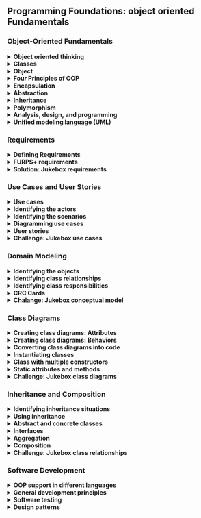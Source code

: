 ## Programming Foundations: object oriented Fundamentals

### Object-Oriented Fundamentals
<details>
		<summary><strong>Object oriented thinking</strong></summary>
		relaize that object oriented programming is not itself a language Object orientation
		is referred to as a programming paradigm A set of ideas that's supported by many
		languages
		<br>
		<br>
        <strong>Object-Oriented Programming (OOP): </strong>
		<br>
		is a programming paradigm that relies on the concept of <strong>classes and objects.</strong> It is used to structure a software program into simple, reusable pieces of code blueprints <strong>(usually called classes)</strong>, which are used to create <strong>individual instances of objects.</strong>
        <br>
		<ul>
			<li>Objects contain both functions (or methods) and data.</li>
			<li> An object provides a public interface to other code that wants to use it, but it maintains its own private internal state: this means that other parts of the system don't have to care about what is going on inside the object.</li>
		</ul>
        <br>
		<strong>Object oriented Programming Language</strong>
		<ul>
			<li>C#</li>
			<li>C++</li>
			<li>Go</li>
			<li>Java</li>
			<li>Javascript</li>
			<li>perl</li>
			<li>PHP</li>
			<li>python</li>
			<li>R</li>
			<li>Ruby</li>
			<li>Swift</li>
			<li>VB.NET</li>
			<li>and many others</li>
		</ul>
		<br>
		And there are other programming paradigms beyon just procedural and object
		orientation
		<ul>
			<li><strong>Logic Programming Language:</strong> Like Prplog</li>
			<li><strong>Functional Programming Language:</strong> Like Haskell</li>
		</ul>
</details>
<details>
		<summary><strong>Classes</strong></summary>
		<strong>Class: </strong>code-template for creating program objects
		<br>
		<br>
		<strong>Class Components</strong>
		<ul>
			<li><strong>Type ➡️ Name:</strong> What is it?
			<br>
			"RoundCookie"
			</li>
			<li><strong>Properties, data ➡️ Attributes:</strong> What describes it?
			<br>
			"Weight, Color"
			</li>
			<li><strong>Operations ➡️ Behavior:</strong> What can it do?
			<br>
			"decorate() - consume()"
			</li>
		</ul>
		<br>
		<strong>Method:</strong> are basically functions with key difference that methods
						are defined as part of a class
		<ul>
			<li>A program procedure that can return a value </li>
			<li>Defined as part of a class</li>
			<li>can only access data known to its object</li>
		</ul>
		<br>
		<strong>Example</strong>

```
Class Feel:
	position
	color
	boolean
	move()
```
<br>
		<strong>Existing Classes in OO Languages</strong>
		At a minimum:
		<br>
		<ul>
			<li>strings</li>
			<li>Dates</li>
			<li>Collections</li>
			<li>File I/O</li>
			<li>Networking</li>
			<li>And often many more...</li>
		</ul>
		<br>
		<strong>Frameworks and libraries</strong>
		<ul>
			<li>Java Class Library</li>
			<li>.NET Framework BCL</li>
			<li>C++ Standard Library</li>
			<li>Ruby Standard Library</li>
			<li>Python Standard Library</li>
		</ul>
</details>
<details>
		<summary><strong>Object</strong></summary>
		<strong>Object</strong> is an instance of a class
		<br>
		<br>
        Objects are class instances that inherit all the variables and methods from a class.
        <br>
		All objects have
		<ul>
			<li><strong>Identity:</strong>  Coffee mug</li>
			<li><strong>Attribute:</strong> Color, size, fullness</li>
			<li><strong>Behviors:</strong>  fill(), empty(), clean()</li>
		</ul>
		<br>
		<storng>Example</storng>

```
Feel = new Feel(3, "white", false)
```
<br>
		<strong>Objects = Nouns</strong>
		<ul>
			<li>Things</li>
			<li>People</li>
			<li>Places</li>
			<li>Ideas</li>
			<li>Concepts</li>
		</ul>
</details>
<details>
		<summary><strong>Four Principles of OOP</strong></summary>
		there are four fundamentals ideas in object oriented programming to keep in your
		mind when creating classes
		<ul>
			<li><strong>Encapsulation: </strong>containing information in an object, exposing only selected information</li>
			<li><strong>Abstraction: </strong>only exposing high level public methods for accessing an object</li>
			<li><strong>Inheritance: </strong>child classes inherit data and behaviors from parent class</li>
			<li><strong>Polymorphism: </strong>many methods can do the same task</li>
		</ul>
</details>
<details>
		<summary><strong>Encapsulation</strong></summary>
		<strong>Encapsulation:</strong> is the packing of data and functions into one component (for example, a class) and then <strong>controlling access to that component to make a "blackbox" out of the object.</strong>
		<br>
		the purpose of encapsulation is to protect an object from unwanted changes
		<br>
		<strong>to protect an object from unwanted changes to have access to the that data you should use methods that object have setter method or getter method that you define</strong>
		<br>
        to make sure that "sensitive" data is hidden from users. To achieve this, you must declare class variables/attributes as private (cannot be accessed from outside the class). If you want others to read or modify the value of a private member, you can provide public get and set methods.
		<br>
		<br>
        <strong>Why Encapsulation?</strong>
        <ul>
            <li>Encapsulation ensures better control of your data, because you (or others) can change one part of the code without affecting other parts</li>
            <li>Increased security of data</li>
        </ul>
		<br>
		<strong>Example</strong>

```
class Player:
 currentHealth
 maxHealth
 setHealthOnLevelUp():
  maxHealth += 500
  currentHealth = maxHealth
```
<br>
		<strong>Another Example</strong>

```
class Car:
 gastype = diesel
 getFuelPercentage():
  return Fuel%
```
<br>

```
bmw = new Car()
bmw.getFuelPercentage()
```
</details>
<details>
		<summary><strong>Abstraction</strong></summary>
		<strong>Abstraction: </strong>main goal is to handle complexity by hiding unnecessary details from the user.
        <br>
		Abstraction means we focus on the essential qualities of something rather than one specific example. By using abstraction, we automatically discard what's unimportant or irrelevant.
		<br>
        Hiding unnecessary details and functionalities and only showing what is important to work is an abstraction.
        <br>
        <br>
        refers to “showing” only the essential attributes of something and “hiding” any implementation information that is unnecessary to the user.
        <br>
        <br>
        It allows users not to get overwhelmed by the hidden logic that makes the users complex logic.
        <br>
        the user is not required to understand or even think about it.
        <br>
        <br>
        <strong>Advantages of Data Abstraction</strong>
        <ul>
            <li>Helps the user to avoid writing low level code.</li>
            <li>Avoids code duplication and increases reusability.</li>
            <li>Can change internal implementation of class independently without affecting the user.</li>
            <li>Helps to increase security of an application or program as only important details are provided to the user.</li>
        </ul>
</details>
<details>
		<summary><strong>Inheritance</strong></summary>
		<strong>Inheritance: </strong>it is possible to inherit attributes and methods from one class to another.
		<br>
        <strong>parent classes extend attributes and behaviors to child classes.</strong>
		<br>
		<br>
        <strong>inheritance concept</strong> into two categories:
        <ul>
            <li><strong>derived class (child)</strong> - the class that inherits from another class</li>
            <li><strong>base class (parent)</strong> - the class being inherited from</li>
        </ul>
		<br>
		<ul>
			<li>Base a new object or class on an existing one</li>
			<li>Inherit the existing attributes and methods</li>
			<li>Great form of code reuse</li>
		</ul>
		<br>
		<strong>Why And When To Use "Inheritance"?</strong>
		<br>
        <strong>It is useful for code reusability:</strong> reuse attributes and methods of an existing class when you create a new class.
		<br>
		Multiple Inheritance: mean one child has more than father it's not good and not supported in all the language
</details>
<details>
		<summary><strong>Polymorphism</strong></summary>
		<strong>Dynamic Polymorphism: </strong>Uses the same interface for methods on different types of objects that may implement those method in different ways
		<br>
		<br>
		<strong>Method Overriding:</strong> is change one or more methods from the superClass with the same name to take the same input but change the function itself.
		<br>
		<strong>Creating a unique version of an inherited method.</strong>
		<br>


```
Animal:
 makeSound()

cat:
 makeSound() → "Meow"

dog:
 makeSound() → "Haw haw"
```
<br>
		<strong>Method Overloading: </strong>Implements multiple methods with the same name, but different parameters
		<br>
		Example:

```
brew(coffee, water) → cupOfCoffee
brew(tea, water) → cupOfTea
brew(coffee, tea, water) → cupOfSomething
```
</details>

<details>
		<summary><strong>Analysis, design, and programming</strong></summary>
		<strong>Object-Oriented:</strong> there are usually another word right beside it
		<ul>
			<li><strong>Object Oriented Programming:</strong> Built it, The way to built your design</li>
			<li><strong>Object Oriented Design:</strong> Plan your solution, How are you going to do it?</li>
			<li><strong>Object Oriented Analysis:</strong> Understand your problem, What you need to do?</li>
		</ul>
		<br>
		<strong>The five steps approach:</strong>
		<ul>
			<li>1. Gather requirements ( Fetching for a problem to solve)</li>
			<li>2. Describe the application ( Plain text of how the people will use it)</li>
			<li>3. Identify the main object (The start point of making the classes)</li>
			<li>
				4. Describe the interactions between them
				<ul>
					<li>1. Understanding each object responsibilities.</li>
					<li>2. The behaviors they need to have.</li>
					<li>3. When they interact with other objects</li>
				</ul>
			</li>
			<li>5. Create a class diagram</li>
		</ul>
</details>
<details>
		<summary><strong>Unified modeling language (UML)</strong></summary>
		<strong>Unified Modeling Language (UML):</strong> Standardized notation for diagrams to visualize object-oriented systems.
		<br>
		<h4>Types of UML Diagrams</h4>
		<strong>Structural Diagrams</strong>
		<ul>
			<li>Class diagram</li>
			<li>Component diagram</li>
			<li>Depolyment diagram</li>
			<li>Object diagram</li>
			<li>Package diagram </li>
			<li>Profile diagram </li>
		</ul>
		<br>
		<strong>Behavioral Diagrams</strong>
		<ul>
			<li>Use case diagram</li>
			<li>Activity diagram</li>
			<li>State machine diagram</li>
			<li>sequence diagram</li>
			<li>Communication diagram </li>
			<li>Interaction overview diagram </li>
			<li>Timing diagram </li>
		</ul>
		<br>
		<h4>UML Tools</h4>
		<strong>Things to consider</strong>
		<ul>
			<li>Commercial or open source</li>
			<li>Support platforms</li>
			<li>Diagram drwaing capabilites</li>
			<li>Code generation capabilites</li>
		</ul>
</details>

### Requirements
<details>
		<summary><strong>Defining Requirements</strong></summary>
		<strong>Requirements</strong> = What does it need to do?
		<br>
		<br>
		<strong>Funcational Requirements:</strong> = What must it do?
		<br>
		The system must:
		<ul>
			<li>Heat meals in space-packaging</li>
			<li>Allow users to set a timer for the meal</li>
			<li>Notify the user when the meal is ready.</li>
			<li>Change cooking time based on the type of meal</li>
			<li>Continue to function without a network connection</li>
		</ul>
		<br>
		<strong>Non-functional</strong> requirements = How should it do it?
		<ul>
			<li>Is it <strong>legal?</strong></li>
			<li><strong>Performance:</strong> Response time, Users Number simultaneously.</li>
			<li><strong>Support:</strong> if some problems happen any time what will you do?</li>
			<li><strong>Security</strong></li>
		</ul>
		<strong>How should be:</strong>
		<ul>
			<li>Available 24/7</li>
			<li>Usable while wearing work gloves.</li>
		</ul>
</details>

<details>
		<summary><strong>FURPS+ requirements</strong></summary>
		<strong>FURPS</strong>
		<ul>
			<li>
				<strong>Functionality: </strong>Capability, Reusability, Security
				<br>
				the Features of the app
			</li>
			<br>
			<li>
				<strong>Usability: </strong>Human Factors, Aesthetics, Consistency, Documentation
				<br>
				what affect the person who will use the app? Is it easy on the eyes?
			</li>
			<br>
			<li>
				<strong>Reliability: </strong>Availability, Failure Rate & Duration, Predictability
				<br>
				How Much system downtime is acceptable? Is system can be recovered?
			</li>
			<br>
			<li>
				<strong>Performance: </strong>Speed, Efficiency, Resource, Consumption, Scalability
			</li>
			<br>
			<li>
				<strong>Supportability: </strong>Testability, Extensibility, Serviceability, Configurability
			</li>
		</ul>
		<br>
		<strong>FURPS+</strong>
		<ul>
			<li><strong>Design: </strong>constraints on how the application is built.</li>
			<li><strong>Implementation: </strong>the language in which the application is built</li>
			<li><strong>Interface: </strong>Communication with other devices is a common need.</li>
			<li><strong>Physical: </strong>the hardware on which the application must run.</li>
		</ul>
</details>
<details>
	<summary><strong>Solution: Jukebox requirements</strong></summary>
	<strong>Functional - the system must do:</strong>
	<ul>
		<li>Have music libraries</li>
		<li>Allow user to choose any album and select single song</li>
		<li>After putting any song to play check the queue</li>
		<li>if the last 3 songs from same user jump it to the next play</li>
		<li>if not put it in the queue</li>
	</ul>
	<br>
	<strong>Non-Functional - the system should be:</strong>
	<ul>
		<li>Intuitive to use while floating in space</li>
		<li>Available 24/7</li>
		<li>Low power</li>
	</ul>
</details>

### Use Cases and User Stories
<details>
	<summary><strong>Use cases</strong></summary>
	<ul>
		<li><strong>Title: </strong>What is the goal?</li>
		<li><strong>Primary Actor: </strong>Who desires it?</li>
		<li><strong>Success Scenario: </strong>How is it accomplished?</li>
	</ul>
	<strong>Additional Details</strong>
	<ul>
		<li><strong>Preconditions:</strong> When this use case is started?</li>
		<li><strong>Postconditions</strong></li>
		<li><strong>Secondary Actors</strong></li>
		<li><strong>Stakeholders</strong></li>
		<li><strong>Scope</strong></li>
		<li><strong>Priority</strong></li>
		<li><strong>Owner</strong></li>
	</ul>
	<br>
	<h4>Use Case: Scenario as Steps</h4>
	<ul>
		<li><strong>Title: </strong>Heat Meal</li>
		<li><strong>Primary Actor: </strong>Astronaut</li>
		<li>
			<strong>Success Scenario: </strong>
			<ul>
				<li>Astronaut inserts meal package.</li>
				<li>The system identifies the type of meal.</li>
				<li>The system heats the package for the length of time required for meal type.</li>
				<li>The system notifies the astronaut that the meal is ready to vie space pager.</li>
				<li>Astronaut removes the package from the system.</li>
			</ul>
		</li>
		<li>
			<strong>Extensions</strong>
			<ol>
				<li>Describe steps for unidentifiable package</li>
				<li>Describe steps for space-pager system error</li>
			</ol>
		</li>
	</ul>
</details>
<details>
	<summary><strong>Identifying the actors</strong></summary>
	Start thinking about the peoples who maybe use your system "If it multiple users system". (User Icon)
	<br>
	Thinking about another systems or organizations which need to connect with your system. (Systems = Box)
</details>
<details>
	<summary><strong>Identifying the scenarios</strong></summary>
	<strong>User-Focused Goals</strong>
	<ul>
		<li>Cook meal</li>
		<li>Generate reports</li>
		<li>Change settings</li>
		<li>Order supplies</li>
	</ul>
	<br>
	<strong>Focus</strong> only on the best scenario ever then all others can be alternative paths
	<br>
	<strong>Focus</strong> on the main actions with out any details
	<br>
	<strong>Focus</strong> on the function without the interface, Don't use words bottom, screen, click .. etc.
	<br>
	<br>
	<strong>Question to help you thinking:</strong>
	<ul>
		<li>Who performs system adminstration tasks?</li>
		<li>Who manages users and security?</li>
		<li>What happens of the system fails?</li>
		<li>Is anyone looking at performance metrics or logs?</li>
	</ul>
</details>
<details>
	<summary><strong>Diagramming use cases</strong></summary>
	<ol>
		<li>Start with listing your use cases</li>
		<li>Then draw the actors with there names, and make circle on each use case, after than draw a big box around use cases as a refer to the system internal</li>
		<li>Draw lines from the actor to each user case he will work with</li>
		<li>If there are another system or second role actor, draw it at the other side with square around and <<actor>> to define it</li>
	</ol>
</details>
<details>
	<summary><strong>User stories</strong></summary>
	User story is simpler than use case, it's focus only on small scenario from the user perspective and focusing only on his goal. As a (type of user) I want (goal) so that (reason)
	<ul>
		<li>
			As an astronaut - I want to heat up my food - So that I can get eat a warm meals
		</li>
		<li>
			As a nutritianist - I want to see what astronauts eat - So that i can monitor their diet
		</li>
		<li>
			As an astronaut - I want to press a button to delay when my food gets cooked - So that it will be ready later
		</li>
		<li>
			As an astronaut - I want to schedule when i heat my food- So it will be ready later
		</li>
		<li>
			As a student - I want to see my courses - so I can focus on studying.
		</li>
	</ul>
	<br>
	<br>
	<table>
		<tr>
			<th>User Stories</th>
			<th>Use Cases</th>
		</tr>
		<tr>
			<td>short (one index card)</td>
			<td>Long (a document)</td>
		</tr>
		<tr>
			<td>One goal, no details</td>
			<td>Multiple goals and details</td>
		</tr>
		<tr>
			<td>Informal</td>
			<td>Casual to (very) formal</td>
		</tr>
		<tr>
			<td>"Placeholder for conversation"</td>
			<td>"Record of converstion"</td>
		</tr>
	</table>
	<br>
	We start making User Stories to hold the topics then make Use case to Each one or collect smaller together.
</details>
<details>
	<summary><strong>Challenge: Jukebox use cases</strong></summary>
	<strong>Functional Requirements</strong>
	<ul>
		<li>Maintain a library of albums/songs</li>
		<li>Allow users to brows albums/songs</li>
		<li>Allow users to select individual songs</li>
		<li>Prevent users from selecting entire albums</li>
		<li>Maintain a queue of songs to play</li>
		<li>Play music</li>
		<li>Allow users to sort by artist</li>
		<li>Identify individual users</li>
		<li>Track number of plays per user</li>
	</ul>
	<br>
	<strong>Non-Functional Requirements</strong>
	<ul>
		<li>Intuitive to use in spacec</li>
		<li>Available 24/7</li>
		<li>Low Power</li>
		<li>Updatable</li>
	</ul>
	<br>
	<strong>Use Case 01</strong>
	<ul>
		<li><strong>Title: </strong>Play song</li>
		<li><strong>Primary Actor: </strong>User</li>
		<li>
			<strong>Success Scenario: </strong>
			<ol>
				<li>The system identifies user</li>
				<li>The user browses library of available albums</li>
				<li>The user selects an album and browses list of songs on the selected album</li>
				<li>The user selects a song</li>
				<li>The system plays the selectd a song</li>
				<li>play like setting</li>
			</ol>
		</li>
	</ul>
	<br>
	<strong>Use Case 02</strong>
	<ul>
		<li><strong>Title: </strong>Select Multiple Songs</li>
		<li><strong>Primary Actor: </strong>User</li>
		<li>
			<strong>Success Scenario: </strong>
			<ol>
				<li>The system identifies user</li>
				<li>The user browses available albums and songs</li>
				<li>The user selects a song</li>
				<li>The system begins playing selectd song</li>
				<li>The user continues browsing and selects a second song</li>
				<li>The system adds second song to play queue</li>
				<li>The system plays second song after first song is over</li>
			</ol>
		</li>
	</ul>
	<br>
	<strong>Use Case 03</strong>
	<ul>
		<li><strong>Title: </strong>Play song</li>
		<li><strong>Primary Actor: </strong>Astronaut</li>
		<li>
			<strong>Success Scenario: </strong>
			<ol>
				<li>Astronaut open lib</li>
				<li>Then pick an album</li>
				<li>
					choose 3 songs or less to play
					<ol>
						<li>if choose more tell him max number</li>
						<li>if there are 3 same user jump next play</li>
					</ol>
				</li>
				<li>
					choose play setting (loop, shuffle)
					<ol>
						<li>if not selected ask after queue, time 10sec then shuffle.</li>
					</ol>
				</li>
				<li>play like setting</li>
			</ol>
		</li>
	</ul>
	<br>
	<br>
	<strong>Use Case 04</strong>
	<ul>
		<li><strong>Title: </strong>Update Lib</li>
		<li><strong>Primary Actor: </strong>Admin</li>
		<li>
			<strong>Success Scenario: </strong>
			<ol>
				<li>Astronaut open sittings</li>
				<li>plugin storage</li>
				<li>move new data, done editing</li>
				<li>remove storage</li>
				<li>close setting</li>
			</ol>
		</li>
	</ul>
	<br>
	<strong>User Stories</strong>
	<br>
	As a user, i want my song to be added to the front of a long play queue, so that i don't have to wait hours to hear it
	<br>
	As a user, i want to be identified without touching anything, so that my hands are free to do other things
</details>

### Domain Modeling

<details>
	<summary><strong>Identifying the objects</strong></summary>
	<strong>Conseptual Model: </strong> Represents important objects and the relationships between them
	<br>
	This model is done after analysis phase (Use cases & user stories)
	<br>
	at this point we pick all our system objects and every thing we should be aware of
	<br>
	To get the objects we go back to the use cases and the user stories then pick all of the nouns
	<br>
	<img src="https://manssorr.notion.site/image/https%3A%2F%2Fs3-us-west-2.amazonaws.com%2Fsecure.notion-static.com%2F49dabb74-ffff-418a-8a72-26ed2a6c2f72%2FUntitled.png?table=block&id=245bc35e-55d3-468a-9c94-ad0ac25290db&spaceId=a3f51d20-62c5-408a-823f-471ed08ec100&width=1410&userId=&cache=v2" alt="img" title="image Title" />
	<br>
	<img src="https://manssorr.notion.site/image/https%3A%2F%2Fs3-us-west-2.amazonaws.com%2Fsecure.notion-static.com%2Fb8eda863-2846-4823-b24d-5552455bfb15%2FUntitled.png?table=block&id=d500e754-1f34-4b07-b67b-3c246e13003d&spaceId=a3f51d20-62c5-408a-823f-471ed08ec100&width=990&userId=&cache=v2" alt="img" title="image Title">
	<br>
	Now search at them to find duplications and the useless ones
	<img src="https://manssorr.notion.site/image/https%3A%2F%2Fs3-us-west-2.amazonaws.com%2Fsecure.notion-static.com%2F2523c469-56bd-4699-ab20-be0d632f3993%2FUntitled.png?table=block&id=b6e91e7a-0f4d-4175-b497-66ed9ea565fe&spaceId=a3f51d20-62c5-408a-823f-471ed08ec100&width=1480&userId=&cache=v2" alt="img" title="image Title">
</details>
<details>
	<summary><strong>Identifying class relationships</strong></summary>
	Now after pick the class to the conceptual model we need to identify the relations between them with draw lines between them
	<br>
	then write down a work which describe the relation between them
	<br>
	<img src="https://manssorr.notion.site/image/https%3A%2F%2Fs3-us-west-2.amazonaws.com%2Fsecure.notion-static.com%2Fc8de4732-2f75-4e01-91dd-dbae99478af4%2FUntitled.png?table=block&id=e6999521-f2a8-4c38-9be2-7af49e9e5e64&spaceId=a3f51d20-62c5-408a-823f-471ed08ec100&width=1130&userId=&cache=v2"  alt="img" title="image Title">
</details>
<details>
	<summary><strong>Identifying class responsibilities</strong></summary>
	Now we need to know each class (object) responsibilities, so we back to use cases and user stories then searching this time for verbs only
	<br>
	<img src="https://manssorr.notion.site/image/https%3A%2F%2Fs3-us-west-2.amazonaws.com%2Fsecure.notion-static.com%2F5dd78045-b45e-4714-815d-4e855a5ebae7%2FUntitled.png?table=block&id=cd0ebe73-edb0-4a3f-a2f5-383d27da213c&spaceId=a3f51d20-62c5-408a-823f-471ed08ec100&width=1390&userId=&cache=v2" alt="img" title="image Title">
	<br>

> An object should be responsible for itself
<br>
	like steers asteroid for first look you may said the player who responsible for steer it !
	<br>
	but no, the player only ask the asteroid to move and the asteroid itself responsible to his move
	<br>
	<img src="https://manssorr.notion.site/image/https%3A%2F%2Fs3-us-west-2.amazonaws.com%2Fsecure.notion-static.com%2F24ce28fb-11d8-4914-b19a-acace07eb252%2FUntitled.png?table=block&id=5c38e419-20af-4607-9940-b5921fcb5027&spaceId=a3f51d20-62c5-408a-823f-471ed08ec100&width=1600&userId=&cache=v2" alt="img" title="image Title">
	<br>
	Don't give much behaviors(responsibilities) to single actor but the mean actor could ask other things to there behaviors
	<img src="https://manssorr.notion.site/image/https%3A%2F%2Fs3-us-west-2.amazonaws.com%2Fsecure.notion-static.com%2F84d1c953-70a3-40cd-94db-b442e9cdd363%2FUntitled.png?table=block&id=59ff3479-8f33-44b3-b0f6-f78e024371a7&spaceId=a3f51d20-62c5-408a-823f-471ed08ec100&width=1510&userId=&cache=v2" alt="img" title="image Title">
	<br>
	System word here refers to some part of the system should do that not an actor called system will do ! to avoid doing that :
	<br>
	<img src="https://manssorr.notion.site/image/https%3A%2F%2Fs3-us-west-2.amazonaws.com%2Fsecure.notion-static.com%2F2fe2a6a7-b3d1-48cc-acdb-79cbf3a0f379%2FUntitled.png?table=block&id=5c6d6a1f-9c0c-4514-aa95-8b977d47c4b8&spaceId=a3f51d20-62c5-408a-823f-471ed08ec100&width=2000&userId=&cache=v2" alt="img" title="image Title">
	<br>
	<img src="https://manssorr.notion.site/image/https%3A%2F%2Fs3-us-west-2.amazonaws.com%2Fsecure.notion-static.com%2F6a0f6d57-09da-474e-a327-ab72358c62c7%2FUntitled.png?table=block&id=b053f382-215a-41d8-87f4-495adf687bde&spaceId=a3f51d20-62c5-408a-823f-471ed08ec100&width=2000&userId=&cache=v2" alt="img" title="image Title">
</details>
<details>
	<summary><strong>CRC Cards</strong></summary>
	<br>
	<strong>CRC: </strong>Class Responsibilities Collaboration
	<br>
	<strong>CRH: </strong>Component Responsibilities Helper
	<br>
	It should be like that and on a small piece of paper, to make it simple.
	<br>
	<img src="https://manssorr.notion.site/image/https%3A%2F%2Fs3-us-west-2.amazonaws.com%2Fsecure.notion-static.com%2Ffbef972f-518b-4529-9c17-cd551fba3c36%2FUntitled.png?table=block&id=3455ea55-fc92-410a-ac4b-afca421d8823&spaceId=a3f51d20-62c5-408a-823f-471ed08ec100&width=820&userId=&cache=v2" alt="img" title="image Title">
	<br>
	Use NOUNS to find Class , And VERBS to Responsibilities
	<br>
	<img src="https://manssorr.notion.site/image/https%3A%2F%2Fs3-us-west-2.amazonaws.com%2Fsecure.notion-static.com%2Fd778ae96-578f-44ee-96a0-58a90314ddec%2FUntitled.png?table=block&id=26157f67-2f8d-40a9-b65e-16e33bc79c80&spaceId=a3f51d20-62c5-408a-823f-471ed08ec100&width=830&userId=&cache=v2" alt="img" title="image Title">
</details>
<details>
	<summary><strong>Chalange: Jukebox conceptual model</strong></summary>
	<img src="https://manssorr.notion.site/image/https%3A%2F%2Fs3-us-west-2.amazonaws.com%2Fsecure.notion-static.com%2F50126ae2-6160-4a45-8eda-a07d92aa3b05%2FUntitled.png?table=block&id=649be3cd-debe-4db7-8d97-8582eadb215d&spaceId=a3f51d20-62c5-408a-823f-471ed08ec100&width=1570&userId=&cache=v2">
	<br>
	<img src="https://manssorr.notion.site/image/https%3A%2F%2Fs3-us-west-2.amazonaws.com%2Fsecure.notion-static.com%2F6e8e59f4-a480-44ca-8fd6-0fa825b90305%2FUntitled.png?table=block&id=c3cc288c-5604-4be4-81b9-a75f81ff5e6d&spaceId=a3f51d20-62c5-408a-823f-471ed08ec100&width=1610&userId=&cache=v2">
	<br>
	<img src="https://manssorr.notion.site/image/https%3A%2F%2Fs3-us-west-2.amazonaws.com%2Fsecure.notion-static.com%2F307ea140-1d62-4dfd-9f3f-b27c3856e4c5%2FUntitled.png?table=block&id=3f0b056e-97b5-404e-98ab-d49e4bd9c8ec&spaceId=a3f51d20-62c5-408a-823f-471ed08ec100&width=2000&userId=&cache=v2">
	<br>
	Removing system to Avoiding master class
	<img src="https://manssorr.notion.site/image/https%3A%2F%2Fs3-us-west-2.amazonaws.com%2Fsecure.notion-static.com%2F7097015c-1858-4b00-b102-cbb767b7d6bb%2FUntitled.png?table=block&id=a63c731d-ee06-4d5b-989e-54a6111f998a&spaceId=a3f51d20-62c5-408a-823f-471ed08ec100&width=670&userId=&cache=v2">
	<br>
	<img src="https://manssorr.notion.site/image/https%3A%2F%2Fs3-us-west-2.amazonaws.com%2Fsecure.notion-static.com%2F638d9d26-f738-4e13-9532-b55ec2c2f92b%2FUntitled.png?table=block&id=9faebf58-7cc7-48ff-b629-39c3a65616e2&spaceId=a3f51d20-62c5-408a-823f-471ed08ec100&width=1440&userId=&cache=v2">
	<br>
	<img src="https://manssorr.notion.site/image/https%3A%2F%2Fs3-us-west-2.amazonaws.com%2Fsecure.notion-static.com%2Fa5b1d328-0667-4f0f-84d1-dbd28c9c173f%2FUntitled.png?table=block&id=e3df3e52-264d-44f4-a524-4b3b266c0888&spaceId=a3f51d20-62c5-408a-823f-471ed08ec100&width=2000&userId=&cache=v2">
</details>

### Class Diagrams
<details>
	<summary><strong>Creating class diagrams: Attributes</strong></summary>
	<strong>Class Diagram</strong>
	<br>
	<ul>
		<li><strong>ClassName</strong>: Spaceship</li>
		<li>
			<strong>Attributes</strong>
			<ul>
				<li>callSign</li>
				<li>shieldActive</li>
				<li>shieldStrength</li>
				<li>position</li>
			</ul>
		</li>
		<li>
			<strong>Behaviors</strong>
			<ul>
				<li>getShieldStrength</li>
				<li>reduceShield</li>
				<li>getPosition</li>
				<li>move</li>
				<li>setPosition</li>
			</ul>
		</li>
	</ul>
</details>
<details>
	<summary><strong>Creating class diagrams: Behaviors</strong></summary>
	At behavior we can use Responsibilities from Conceptional model which we had created Responsibility(Input datatype) : Return datatype
	<br>
	Incapsolation: + Public - Private
	<img src="https://manssorr.notion.site/image/https%3A%2F%2Fs3-us-west-2.amazonaws.com%2Fsecure.notion-static.com%2F4902c992-ece1-43b4-8682-1c6b951e0a90%2FUntitled.png?table=block&id=5f72e7d8-7bd2-48b3-8f22-895401db3da0&spaceId=a3f51d20-62c5-408a-823f-471ed08ec100&width=1120&userId=&cache=v2">

> The rule: to make many as you can every thing is private, and only public if another object will need to use it
</details>
<details>
	<summary><strong>Converting class diagrams into code</strong></summary>

```
	public class Spaceship {

	// instance variables
	public String callsign;
	private int shieldStrength;

	// methods
	public String fireMissile() {
	return "Pew!";
	}

	public void reduceShield(int amount) {
	shieldStrength -= amount;
	}
}
```
<br>
</details>
<details>
	<summary><strong>Instantiating classes</strong></summary>
	To make a new object in different languages:
	<br>
	<img src="https://manssorr.notion.site/image/https%3A%2F%2Fs3-us-west-2.amazonaws.com%2Fsecure.notion-static.com%2Fa8c7c2dd-672b-4d5c-8c94-38e52242e61c%2FUntitled.png?table=block&id=7764beaa-b2db-4700-b0d6-dc21c50b6e70&spaceId=a3f51d20-62c5-408a-823f-471ed08ec100&width=2000&userId=&cache=v2">
	<br>
	<br>
	<strong>Constructor: </strong>A special method that gets called to create an object
	<br>
	It should contain the initial values that i want to be for each new object of this class.
	<br>
	And it should be a method on the class with same name of it and be + <strong>(Public)</strong>
</details>
<details>
	<summary><strong>Class with multiple constructors</strong></summary>
	At this point maybe some one say: What if I need to make an object with different initial values from the one you made the constructor with ? I will reply then make multiple constructors!
	<br>
	<br>
	<strong>Multiple Constructors:</strong> Also called overloading its to let the first constructor take in value at the argument ( ) to make another object with different initial values
	<br>
	most langauges will let us create multiple constructor methods through a process called overloading
	<br>

```
public class Spaceship {

	// instance variables
	public String callSign;
	private Int shieldStrength

	// constructor methods
	public Spaceship() {
		name = "The nameless ship";
		shieldStrength = 100; }

	// overload constructor
	public Spaceship(String name) {
		callSign = name;
		shieldStrength = 200;

	// other methods omitted
}
```
<strong>Method Overloading</strong> Which allow a class to have more than one method with the same name, but different sets of input parameters
	<br>
	Overloading multiple constructors gives us flexibility to pass in information when actually creating object
	<br>
	<br>
	<strong>Destructor</strong> A special method that gets called when the object is destroyed
	<br>
	<strong>Finalizer</strong> A special method that gets called when the object is destroyed
</details>
<details>
	<summary><strong>Static attributes and methods</strong></summary>
	<strong>Instance Variable: </strong>Variable for which each instantiated object of a class has a separate copy
	<br>

```
public class Spaceship {

	// instance variables
	public String callSign;
	private int shieldStrength;

	// class variables
	public static float toughness;

	// other code omitted
}
```
<br>
Just define it inside the class but out side the _ init_ function:
<br>

```
class Spaceship():

	# class variables
	toughness = 0.8

	def _init_(self):

		# instance variables
		self.callsign = "
		self._shieldStrength = 100

	# other code omitted
```
<br>
But to access it we should use className.classVariable NOT just as a normal Var
<br>
<img src="https://manssorr.notion.site/image/https%3A%2F%2Fs3-us-west-2.amazonaws.com%2Fsecure.notion-static.com%2Fb2ac4f90-1911-4938-a3e4-6d3debea0b05%2FUntitled.png?table=block&id=8bd50164-ee0e-4018-abf1-6953be901896&spaceId=a3f51d20-62c5-408a-823f-471ed08ec100&width=1640&userId=&cache=v2">
<br>
	<strong>Static Variable</strong>
	<br>
	<ul>
		<li>Variable that is shared across all objects in a class</li>
		<li>Also called a shared varible or a class variable</li>
	</ul>
	<br>
	At UML Statics member should be Underlined
	<br>
	<img src="https://manssorr.notion.site/image/https%3A%2F%2Fs3-us-west-2.amazonaws.com%2Fsecure.notion-static.com%2Fff77fb17-4a27-4396-a730-c7d78c536e72%2FUntitled.png?table=block&id=38958c1c-7b5d-4649-b52f-212a12dee4f3&spaceId=a3f51d20-62c5-408a-823f-471ed08ec100&width=640&userId=&cache=v2" >
</details>
<details>
	<summary><strong>Challenge: Jukebox class diagrams</strong></summary>
	<img src="https://manssorr.notion.site/image/https%3A%2F%2Fs3-us-west-2.amazonaws.com%2Fsecure.notion-static.com%2F0e827136-1df9-4c4d-8d27-641b29418543%2FUntitled.png?table=block&id=e94baa53-8c58-4e29-a2c3-5bda7a04d54b&spaceId=a3f51d20-62c5-408a-823f-471ed08ec100&width=1600&userId=&cache=v2" >
	<br>
	Here You make vars private so made two public get methods to access them
	<br>
	<img src="https://manssorr.notion.site/image/https%3A%2F%2Fs3-us-west-2.amazonaws.com%2Fsecure.notion-static.com%2F18a1a301-4d2f-4e2a-a1e6-e312cfc919de%2FUntitled.png?table=block&id=e4de6685-fa1e-410d-9391-6a5290d4838d&spaceId=a3f51d20-62c5-408a-823f-471ed08ec100&width=1020&userId=&cache=v2" >
	<br>
	<img src="https://manssorr.notion.site/image/https%3A%2F%2Fs3-us-west-2.amazonaws.com%2Fsecure.notion-static.com%2F488c66d8-18b8-4d07-8650-59f6490abb71%2FUntitled.png?table=block&id=4c66410f-0578-43cc-8f00-656de073e689&spaceId=a3f51d20-62c5-408a-823f-471ed08ec100&width=510&userId=&cache=v2" >
	<br>
	<img src="https://manssorr.notion.site/image/https%3A%2F%2Fs3-us-west-2.amazonaws.com%2Fsecure.notion-static.com%2F842cfe87-ebbe-4ef4-9cba-29db9b79b6aa%2FUntitled.png?table=block&id=6556c625-b78e-4801-880d-cb8d417e49d8&spaceId=a3f51d20-62c5-408a-823f-471ed08ec100&width=500&userId=&cache=v2" >
	<br>
	<img src="https://manssorr.notion.site/image/https%3A%2F%2Fs3-us-west-2.amazonaws.com%2Fsecure.notion-static.com%2F6338b670-0d9f-462d-bef8-1e09abdbef2a%2FUntitled.png?table=block&id=ed3b1843-05b8-4e32-b167-fb1073d2e0f7&spaceId=a3f51d20-62c5-408a-823f-471ed08ec100&width=2000&userId=&cache=v2" >
</details>

### Inheritance	and Composition
<details>
	<summary><strong>Identifying inheritance situations</strong></summary>
	<strong>inheritance:</strong> subclasses or child classes automatically have all of the attributes and methods of their parent class. And they can have their own unique attributes and methods in addition to those.
	<br>
	<br>
	The best way to identify if it's inheritance, is with two simple words, is a (a kind of , or  type of ) Inheritance describes an is a relationship between objects.
	<br>
	Like: A star fighter is a spaceship, or A cargo shuttle is a spaceship.
	<br>
	<img src="https://manssorr.notion.site/image/https%3A%2F%2Fs3-us-west-2.amazonaws.com%2Fsecure.notion-static.com%2Fa3e1db4c-a866-443d-bc73-1bd8b2210436%2FUntitled.png?table=block&id=d86b1594-f74a-4194-bdb0-8630c6ba4797&spaceId=a3f51d20-62c5-408a-823f-471ed08ec100&width=2000&userId=&cache=v2">
	<img src="https://manssorr.notion.site/image/https%3A%2F%2Fs3-us-west-2.amazonaws.com%2Fsecure.notion-static.com%2Fef963b1c-0f93-430b-8323-fb1bc6b9a4d9%2FUntitled.png?table=block&id=35e1eedc-13a2-48fa-9864-08b6f656108b&spaceId=a3f51d20-62c5-408a-823f-471ed08ec100&width=1140&userId=&cache=v2">
	<br>
	<br>
	<strong>Overriding:</strong> Allowing a subclass to replace the implementation of a method from the superclass
	<br>
	<strong>Method Overriding:</strong>is change one or more methods from the superClass with the same name to take the same input but change the function itself.
	<br>
	<br>
	And you can make a multilevel Inheritance

> It's Normal to didn't use any inheritance on every diagram you make!
</details>
<details>
	<summary><strong>Using inheritance</strong></summary>
	At different languages:
	<img src="https://manssorr.notion.site/image/https%3A%2F%2Fs3-us-west-2.amazonaws.com%2Fsecure.notion-static.com%2F8c48b3c0-6a88-4d16-b704-e7b8e176def8%2FUntitled.png?table=block&id=4f14896a-eca6-4a38-b6f6-daa428998370&spaceId=a3f51d20-62c5-408a-823f-471ed08ec100&width=2000&userId=&cache=v2">
	<br>
	To calling a method from the super class you may use the keyword Super like that:
	<img src="https://manssorr.notion.site/image/https%3A%2F%2Fs3-us-west-2.amazonaws.com%2Fsecure.notion-static.com%2Fad910232-1961-4058-8a35-1f573188e7c7%2FUntitled.png?table=block&id=130e2284-0ac5-43d9-92a0-c0371405b2c9&spaceId=a3f51d20-62c5-408a-823f-471ed08ec100&width=2000&userId=&cache=v2">
</details>
<details>
	<summary><strong>Abstract and concrete classes</strong></summary>
	<ul>
		<li>
			<details>
				<summary><strong>Abstract from GeeksForGeeks.Org</strong></summary>
				<strong>C++:</strong>  Sometimes implementation of all function cannot be provided in a base class because we don’t know the implementation. Such a class is called abstract class. For example, let Shape be a base class. We cannot provide implementation of function draw() in Shape, but we know every derived class must have implementation of draw(). Similarly an Animal class doesn’t have implementation of move() (assuming that all animals move), but all animals must know how to move. We cannot create objects of abstract classes.
				<br>
				<br>
				<strong>Java: </strong> An abstract class that is declared by the abstract keyword. An abstract class cannot be instantiated directly, i.e. the object of such class cannot be created directly using the new keyword. An abstract class can be instantiated either by a concrete subclass or by defining all the abstract method along with the new statement. It may or may not contain an abstract method. An abstract method is declared by abstract keyword, such methods cannot have a body. If a class contains an abstract method, then it also needs to be abstract.
			</details>
		</li>
		<li>
			<details>
				<summary><strong>Concrete from GeeksForGeeks.Org</strong></summary>
				<strong>Java: </strong>A concrete class in Java is a type of subclass, which implements all the abstract method of its super abstract class which it extends to. It also has implementations of all methods of interfaces it implements.
			</details>
		</li>
		<li>
			<details>
				<summary><strong>Important points (Java)</strong></summary>
				<ul>
					<li>A concrete class is a subclass of an abstract class, which implements all its abstract method.</li>
					<li>Abstract methods cannot have body.</li>
					<li>Abstract class can have static fields and static method, like other classes.</li>
					<li>An abstract class cannot be declared as final.</li>
					<li>Only abstract class can have abstract methods.</li>
					<li>A private, final, static method cannot be abstract, as it cannot be overridden in a subclass.</li>
					<li>Abstract class cannot have abstract constructors.</li>
					<li>Abstract class cannot have abstract static methods.</li>
					<li>If a class extends an abstract class, then it should define all the abstract methods (override) of the base abstract class. If not, the subclass(the class extending abstract class) must also be defined as abstract class.</li>
				</ul>
			</details>
		</li>
	</ul>
	<br>
	<strong>Abstract Class:</strong>
	<ul>
		<li>it's exists to be inherited by other classes</li>
		<li>Cannot be instantiated</li>
		<li>should contains at least one abstract method</li>
		<li>And not all of his methods should be abstract some of them can be implemented</li>
	</ul>
	<br>

> The benefit of including keywords like abstract and final is to communicate your intentions for a class to other programmers. It let's them know whether or not a class was designed with inheritance in mind.
</details>
<details>
	<summary><strong>Interfaces</strong></summary>
	<strong>Interface: </strong>(is a form of abstraction) it list of methods for a class to implement. It doesn't contain any actual behavior.
	<br>
	A class can implement multiple interfaces.
	<br>
	<br>
	Different between Interface and Abstract Class:
	<ul>
		<li>Interface represent a <strong>capability, that class implements</strong></li>
		<li>Abstract represent a <strong>type, that another class can inherit from.</strong></li>
	</ul>
	<br>
	The Implementation of interface at UML:
	<br>
	<img src="https://manssorr.notion.site/image/https%3A%2F%2Fs3-us-west-2.amazonaws.com%2Fsecure.notion-static.com%2F787c517a-0539-49a0-bd65-b9acf53a38ca%2FUntitled.png?table=block&id=91804cb2-93e4-4c08-bf97-054062977962&spaceId=a3f51d20-62c5-408a-823f-471ed08ec100&width=1060&userId=&cache=v2">
	<br>
	<br>

> Program to an interface, not to an implementation.

	because it's a developer's choice how to implement those methods rather than being provided with that code
</details>
<details>
	<summary><strong>Aggregation</strong></summary>
	<strong>Aggregation: </strong>is often referred to as a <strong>has a(has Many or Uses a or Uses Many) </strong> relationship like: the road has cars.
	<br>
	UML is:
	<br>
	<img src="https://manssorr.notion.site/image/https%3A%2F%2Fs3-us-west-2.amazonaws.com%2Fsecure.notion-static.com%2F2f01611c-fdb5-4d7b-b669-8f84fd2a5809%2FUntitled.png?table=block&id=a1afc56c-ef68-479f-abdb-f3851098cbed&spaceId=a3f51d20-62c5-408a-823f-471ed08ec100&width=710&userId=&cache=v2">
</details>
<details>
	<summary><strong>Composition</strong></summary>
	<strong>Composition: (Is a more specific form of aggregation): </strong>Like aggregation, composition is based around a has-a relationship between objects but it specifically implies ownership so i say owns a(n) . Like: the spaceship owns the engine.
	<br>
	the owned element has no meaning or purpose with out the owner element, like the engine if I destroys the spaceship the engine would be destroyed too !
	<br>
	<br>
	SO. When you creating a class which will has a <strong>Composition</strong> relation take care of <strong>constructor and destructor</strong>
	<br>
	UML is:
	<br>
	<img src="https://manssorr.notion.site/image/https%3A%2F%2Fs3-us-west-2.amazonaws.com%2Fsecure.notion-static.com%2F383f0c1f-9a8d-4f86-b364-57f317c343ed%2FUntitled.png?table=block&id=07beb4d4-62d4-4a25-b525-317c4bfaceb0&spaceId=a3f51d20-62c5-408a-823f-471ed08ec100&width=2000&userId=&cache=v2">
</details>
<details>
	<summary><strong>Challenge: Jukebox class relationships</strong></summary>
	<img src="https://manssorr.notion.site/image/https%3A%2F%2Fs3-us-west-2.amazonaws.com%2Fsecure.notion-static.com%2Fcc6ed069-9b68-4277-978c-e4ccb5e0693a%2FUntitled.png?table=block&id=e9169960-f86a-4725-965a-e56ef7f47d97&spaceId=a3f51d20-62c5-408a-823f-471ed08ec100&width=2000&userId=&cache=v2">
	<br>
	<img src="https://manssorr.notion.site/image/https%3A%2F%2Fs3-us-west-2.amazonaws.com%2Fsecure.notion-static.com%2Fefedbb04-118c-4285-87af-cad1d4aaf629%2FUntitled.png?table=block&id=9d8d0844-1a4e-4e0f-b298-dd5bc054f58f&spaceId=a3f51d20-62c5-408a-823f-471ed08ec100&width=2000&userId=&cache=v2">
	<br>
	<img src="https://manssorr.notion.site/image/https%3A%2F%2Fs3-us-west-2.amazonaws.com%2Fsecure.notion-static.com%2F849d5f1f-853f-4aaa-82d9-1e526fe1efca%2FUntitled.png?table=block&id=bf735e94-1f9e-4119-aa7a-3cf2b9ab9ce0&spaceId=a3f51d20-62c5-408a-823f-471ed08ec100&width=2000&userId=&cache=v2">
</details>

### Software Development
<details>
	<summary><strong>OOP support in different languages</strong></summary>
	Typing = The data type of variables when declaration
	<br>
	<img src="https://manssorr.notion.site/image/https%3A%2F%2Fs3-us-west-2.amazonaws.com%2Fsecure.notion-static.com%2Fe27539a8-e8b8-46a2-91bd-7780868e4e09%2FUntitled.png?table=block&id=82e2007d-7336-42f5-9e50-3f783f500069&spaceId=a3f51d20-62c5-408a-823f-471ed08ec100&width=2000&userId=&cache=v2">
</details>
<details>
	<summary><strong>General development principles</strong></summary>
	<strong>SOLID</strong>
	<ul>
		<li><strong>Single responsibility principle:</strong> A class should have only a single responsibility</li>
		<li>Open/closed principle</li>
		<li>Liskov substitution priciple</li>
		<li>Interface segregation priciple</li>
		<li>Dependency inversion priciple</li>
	</ul>
	<br>
	<strong>DRY:</strong> Don't Repeat Yourself
	<br>
	<strong>YAGNI:</strong> You Ain't Gonna Need it
	<br>
	<strong>Code Smell:</strong> Any characteristic in a program's code that possibly indicates a deeper problem

</details>
<details>
	<summary><strong>Software testing</strong></summary>
	<strong>Documentation</strong> getting starter guides and training are all good and can help make a basic user become a power user
	<br>
	The software should be easy and intuitive to use
</details>
<details>
	<summary><strong>Design patterns</strong></summary>
	<strong>Design Pattern:</strong> The re-usable form of a solution to a design problem
	<br>
	<br>
	<strong>Factory Method Pattern:</strong> which could provide a structured way to instantiate different types of enemy spaceships based on the current level and difficulty setting.
	<br>
	<img src="https://manssorr.notion.site/image/https%3A%2F%2Fs3-us-west-2.amazonaws.com%2Fsecure.notion-static.com%2Fb05c860d-7058-41c7-b9db-7852167559ae%2FUntitled.png?table=block&id=0dcdac64-be81-4ebe-a665-84d3d4e18a86&spaceId=a3f51d20-62c5-408a-823f-471ed08ec100&width=2000&userId=&cache=v2">
	<br>
	<br>
	<strong>Memento design pattern:</strong> which outlines a proven approach for restoring an object to a previous state.
	<br>
	<img src="https://manssorr.notion.site/image/https%3A%2F%2Fs3-us-west-2.amazonaws.com%2Fsecure.notion-static.com%2F1e46edf5-25be-467d-83f0-40941a6278f6%2FUntitled.png?table=block&id=3f8572c9-d1d5-4d02-bc8f-1434f72ddc39&spaceId=a3f51d20-62c5-408a-823f-471ed08ec100&width=2000&userId=&cache=v2">
	<br>
	<br>
	<ul>
		<li>
			<strong>Creational patterns:</strong> focused on the instantiation of objects and provide clever ways to have more flexibility in how object are actually created
			<br>
			<img src="https://manssorr.notion.site/image/https%3A%2F%2Fs3-us-west-2.amazonaws.com%2Fsecure.notion-static.com%2F3e236516-b0d4-4990-8896-be977731dcc9%2FUntitled.png?table=block&id=06909e78-2741-4948-919c-d32a9bf609fb&spaceId=a3f51d20-62c5-408a-823f-471ed08ec100&width=340&userId=&cache=v2">
		</li>
		<li>
			<strong>structural patterns:</strong> describe how classes are actually designed. How things like inheritance and composition and aggregation can be used to provide extra functionality.
			<br>
			<img src="https://manssorr.notion.site/image/https%3A%2F%2Fs3-us-west-2.amazonaws.com%2Fsecure.notion-static.com%2F724c3888-af86-4832-b431-c9de54679741%2FUntitled.png?table=block&id=8185625f-0ed4-43cd-8cd6-e1ea28a5c193&spaceId=a3f51d20-62c5-408a-823f-471ed08ec100&width=240&userId=&cache=v2">
		</li>
		<li>
			<strong>behavioral patterns:</strong> are specifically concerned with the communication between objects as a program is running
			<br>
			<img src="https://manssorr.notion.site/image/https%3A%2F%2Fs3-us-west-2.amazonaws.com%2Fsecure.notion-static.com%2F724c3888-af86-4832-b431-c9de54679741%2FUntitled.png?table=block&id=8185625f-0ed4-43cd-8cd6-e1ea28a5c193&spaceId=a3f51d20-62c5-408a-823f-471ed08ec100&width=240&userId=&cache=v2">
		</li>
	</ul>
	<br>
	<br>
	<strong>Some recommended books</strong>
	<ul>
		<li>Design patterns: Elements of Reusable object-oriented</li>
		<li>Head First Design Patters: A Brain-Friendly Guide</li>
	</ul>
</details>
